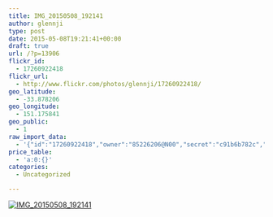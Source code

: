 ```yaml
---
title: IMG_20150508_192141
author: glennji
type: post
date: 2015-05-08T19:21:41+00:00
draft: true
url: /?p=13906
flickr_id:
  - 17260922418
flickr_url:
  - http://www.flickr.com/photos/glennji/17260922418/
geo_latitude:
  - -33.878206
geo_longitude:
  - 151.175841
geo_public:
  - 1
raw_import_data:
  - '{"id":"17260922418","owner":"85226206@N00","secret":"c91b6b782c","server":"7763","farm":8,"title":"IMG_20150508_192141","ispublic":0,"isfriend":0,"isfamily":0,"description":{"_content":""},"dateupload":"1431163600","lastupdate":"1431163610","datetaken":"2015-05-08 19:21:41","datetakengranularity":"0","datetakenunknown":"0","ownername":"glennji","tags":"","machine_tags":"","originalsecret":"d7f53c1c52","originalformat":"jpg","latitude":"-33.878206","longitude":"151.175841","accuracy":"16","context":0,"place_id":"qRcYmO1QUrMZuclZ","woeid":"1094076","geo_is_family":0,"geo_is_friend":0,"geo_is_contact":0,"geo_is_public":0,"media":"photo","media_status":"ready","url_o":"https://farm8.staticflickr.com/7763/17260922418_d7f53c1c52_o.jpg","height_o":"3120","width_o":"4160"}'
price_table:
  - 'a:0:{}'
categories:
  - Uncategorized

---
```

<p class="flickr-image">
  <a href="http://www.flickr.com/photos/glennji/17260922418/" class="flickr-link"><img src="http://i0.wp.com/glennji.com/wp-content/uploads/2015/05/17260922418_d7f53c1c52_o.jpg?fit=1024%2C1024" width="" height="" alt="IMG_20150508_192141" class="keyring-img" /></a>
</p>
